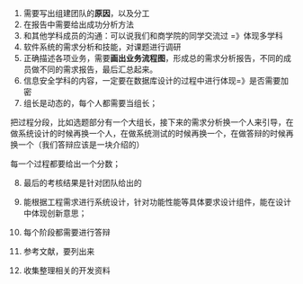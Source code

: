 1. 需要写出组建团队的**原因**，以及分工
2. 在报告中需要给出成功分析方法
3. 和其他学科成员的沟通：可以说我们和商学院的同学交流过 =》体现多学科
4. 软件系统的需求分析和技能，对课题进行调研
5. 正确描述各项业务，需要**画出业务流程图**，形成总的需求分析报告，不同的成员做不同的需求报告，最后汇总起来。
6. 信息安全学科的内容，一定要在数据库设计的过程中进行体现=》是否需要加密
7. 组长是动态的，每个人都需要当组长；

把过程分段，比如选题部分有一个大组长，接下来的需求分析换一个人来引导，在做系统设计的时候再换一个人，在做系统测试的时候再换一个，在做答辩的时候再换一个（我们答辩应该是一块介绍的）

每一个过程都要给出一个分数；

8. 最后的考核结果是针对团队给出的
9. 能根据工程需求进行系统设计，针对功能性能等具体要求设计组件，能在设计中体现创新意思；
10. 每个阶段都需要进行答辩

11. 参考文献，要列出来
12. 收集整理相关的开发资料
















